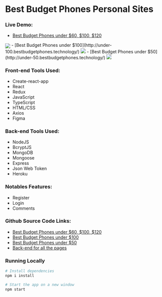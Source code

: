 

# Best Budget Phones Personal Sites
### Live Demo:
  - [Best Budget Phones under $60, $100, $120](http://under-120.bestbudgetphones.technology/)
<img align="center" src="https://i.ibb.co/60bq05Y/firefox-rn-Fia6ycm2.png" >
  - [Best Budget Phones under $100](http://under-100.bestbudgetphones.technology/)
 <img align="" src="https://i.ibb.co/608twW9/under100.png" >
  - [Best Budget Phones under $50](http://under-50.bestbudgetphones.technology/)
 <img align="" src="https://i.ibb.co/7CKQNft/under50.png" >
<!--<img align="" src="https://i.ibb.co/608twW9/under100.png">
#<img align="" src="https://i.ibb.co/7CKQNft/under50.png" />-->

<!--
### Live Demo:
  - [Best Budget Phones under $60, $100, $120](http://under-120.bestbudgetphones.technology/)
  - [Best Budget Phones under $100](http://under-100.bestbudgetphones.technology/)
  - [Best Budget Phones under $50](http://under-50.bestbudgetphones.technology/)
  - -->
    
### Front-end Tools Used:
  - Create-react-app
  - React
  - Redux
  - JavaScript
  - TypeScript
  - HTML/CSS
  - Axios
  - Figma

### Back-end Tools Used:
  - NodeJS
  - BcryptJS
  - MongoDB
  - Mongoose
  - Express
  - Json Web Token
  - Heroku

### Notables Features:
-  Register
- Login
- Comments

### Github Source Code Links:
  - [Best Budget Phones under $60, $100, $120](https://github.com/Tonymndz/BestBudgetPhones/tree/master)
  - [Best Budget Phones under $100](https://github.com/Tonymndz/BestBudgetPhonesUnder100/tree/master)
  - [Best Budget Phones under $50](https://github.com/Tonymndz/BestBudgetPhonesUnder50/tree/master)
  - [Back-end for all the pages](https://github.com/Tonymndz/Best-budget-phones-backend)

### Running Locally
```sh
# Install dependencies
npm i install

# Start the app on a new window
npm start
```
